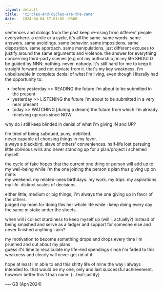 ```yaml
---
layout: default
title:  "circles-and-cycles-are-the-same"
date:   2024-04-04 17:01:02 -0300
---
```


sentences and dialogs from the past keep re-rising from different people everywhere.
a circle or a cycle, it's all the same. same words. same answers. same avoidings. same behavior. same impositions. same disposition. same approach. same manipulations. just different excuses to justify around the same arguments and violence.
the answer for everything concerning third-party scenes [e.g not my authorship] in my life SHOULD be guided by NNN: nothing. never. nobody.
it's still hard for me to keep it straight forward and not deviate from it. that's my key weakness.
i'm unbeliaveble in complete denial of what i'm living, even though i literally had the opportunity to:
- before yesterday >> READING the future i'm about to be submitted in the present  
- yesterday >> LISTENING the future i'm about to be submitted in a very near present  
- today >> WATCHING  [during a dream] the future from which i'm already receiving uproars since NOW
   
why do i still keep blinded in denial of what i'm giving IN and UP?  
   
i'm tired of being subdued, puny, debilited.  
never capable of choosing things in my favor.  
always a blackbird, slave of others' conveniences. 
half-life lost persuing little oblivious wills and never standing up for a plan/project i schemed myself.
  
the cycle of fake hopes that the current one thing or person will add up to my well-being while i'm the one joining the person's plan thus giving up on mine:  
my weekend. 
my related-ones birthdays. 
my work.
my trips. 
my aspirations.
my life. 
distinct scales of decisions.

either little, medium or big things; i'm always the one giving up in favor of the others.  
judged my mom for doing this her whole life while i keep doing every day the same mistake under the sheets. 
  
when will i collect sturdiness to keep myself up (will i, actually?) instead of being smashed and serve as a ladger and support for someone else and never finished anything i aim? 

my motivation to become something drops and drops every time i'm prunned and cut about my plans.  
guess it's time to recalculate my life-end spendings since i'm faded to this weakness and clearly will never get rid of it. 
  
hope at least i'm able to end this shitty life of mine the way i always intended to. that would be my one, only and last successful achievement.  
however better this 1 than none. 
{: .text-justify}  
  
--- GB (Apr/2024)
